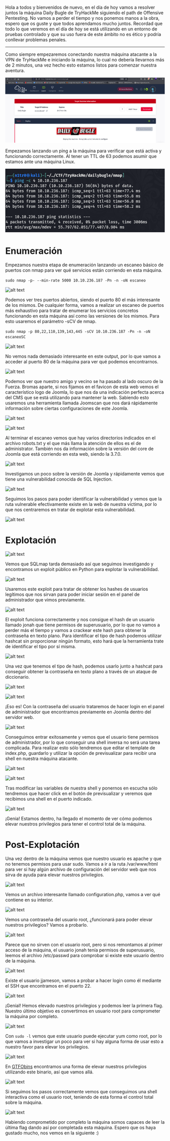 
Hola a todos y bienvenidos de nuevo, en el día de hoy vamos a resolver juntos la máquina Daily Bugle de TryHackMe siguiendo el path de Offensive Pentesting. No vamos a perder el tiempo y nos ponemos manos a la obra, espero que os guste y que todos aprendamos mucho juntos. Recordad que todo lo que veremos en el día de hoy se está utilizando en un entorno de pruebas controlado y que su uso fuera de este ámbito no es ético y podría conllevar problemas penales.

---------------------------------------------------------------------------------------------------------------------------------------------------

Como siempre empezaremos conectando nuestra máquina atacante a la VPN de TryHackMe e iniciando la máquina, lo cual no debería llevarnos más de 2 minutos, una vez hecho esto estamos listos para comenzar nuestra aventura.

![alt text](images/image.png)

Empezamos lanzando un ping a la máquina para verificar que está activa y funcionando correctamente. Al tener un TTL de 63 podemos asumir que estamos ante una máquina Linux.

![alt text](images/image-1.png)

# Enumeración


Empezamos nuestra etapa de enumeración lanzando un escaneo básico de puertos con nmap para ver qué servicios están corriendo en esta máquina.


``` sudo nmap -p- --min-rate 5000 10.10.236.187 -Pn -n -oN escaneo ```


![alt text](images/image-2.png)

Podemos ver tres puertos abiertos, siendo el puerto 80 el más interesante de los mismos. De cualquier forma, vamos a realizar un escaneo de puertos más exhaustivo para tratar de enumerar los servicios concretos funcionando en esta máquina así como las versiones de los mismos. Para esto usaremos el parámetro -sCV de nmap.


``` sudo nmap -p 80,22,110,139,143,445 -sCV 10.10.236.187 -Pn -n -oN escaneoSC ```


![alt text](images/image-3.png)

No vemos nada demasiado interesante en este output, por lo que vamos a acceder al puerto 80 de la máquina para ver qué podemos encontrarnos.


![alt text](images/image-4.png)

Podemos ver que nuestro amigo y vecino se ha pasado al lado oscuro de la Fuerza. Bromas aparte, si nos fijamos en el favicon de esta web vemos el característico logo de Joomla, lo que nos da una indicación perfecta acerca del CMS que se está utilizando para mantener la web. Sabiendo esto usaremos una herramienta llamada Joomscan que nos dará rápidamente información sobre ciertas configuraciones de este Joomla.


![alt text](images/image-5.png)


![alt text](images/image-6.png)

Al terminar el escaneo vemos que hay varios directorios indicados en el archivo robots.txt y el que más llama la atención de ellos es el de administrator. También nos da información sobre la versión del core de Joomla que está corriendo en esta web, siendo la 3.7.0.


![alt text](images/image-7.png)

Investigamos un poco sobre la versión de Joomla y rápidamente vemos que tiene una vulnerabilidad conocida de SQL Injection.


![alt text](images/image-8.png)

Seguimos los pasos para poder identificar la vulnerabilidad y vemos que la ruta vulnerable efectivamente existe en la web de nuestra víctima, por lo que nos centraremos en tratar de explotar esta vulnerabilidad.


![alt text](images/image-9.png)

# Explotación


![alt text](images/image-10.png)

Vemos que SQLmap tarda demasiado así que seguimos investigando y encontramos un exploit público en Python para explotar la vulnerabilidad.


![alt text](images/image-11.png)

Usaremos este exploit para tratar de obtener los hashes de usuarios legítimos que nos sirvan para poder iniciar sesión en el panel de administrador que vimos previamente.


![alt text](images/image-12.png)

El exploit funciona correctamente y nos consigue el hash de un usuario llamado jonah que tiene permisos de superusuario, por lo que no vamos a perder más el tiempo y vamos a crackear este hash para obtener la contraseña en texto plano. Para identificar el tipo de hash podemos utilizar hashcat sin proporcionar ningún formato, esto hará que la herramienta trate de identificar el tipo por sí misma.


![alt text](images/image-13.png)

Una vez que tenemos el tipo de hash, podemos usarlo junto a hashcat para conseguir obtener la contraseña en texto plano a través de un ataque de diccionario.


![alt text](images/image-14.png)


![alt text](images/image-20.png)

¡Eso es! Con la contraseña del usuario trataremos de hacer login en el panel de administrador que encontramos previamente en Joomla dentro del servidor web.


![alt text](images/image-16.png)

Conseguimos entrar exitosamente y vemos que el usuario tiene permisos de administrador, por lo que conseguir una shell inversa no será una tarea complicada. Para realizar esto sólo tendremos que editar el template de index.php, guardarlo y utilizar la opción de previsualizar para recibir una shell en nuestra máquina atacante. 


![alt text](images/image-17.png)


![alt text](images/image-18.png)

Tras modificar las variables de nuestra shell y ponernos en escucha sólo tendremos que hacer click en el botón de previsualizar y veremos que recibimos una shell en el puerto indicado.


![alt text](images/image-19.png)

¡Genia! Estamos dentro, ha llegado el momento de ver cómo podemos elevar nuestros privilegios para tener el control total de la máquina.


# Post-Explotación


Una vez dentro de la máquina vemos que nuestro usuario es apache y que no tenemos permisos para usar sudo. Vamos a ir a la ruta /var/www/html para ver si hay algún archivo de configuración del servidor web que nos sirva de ayuda para elevar nuestros privilegios.

![alt text](images/image-21.png)

Vemos un archivo interesante llamado configuration.php, vamos a ver qué contiene en su interior.

![alt text](images/image-22.png)

Vemos una contraseña del usuario root, ¿funcionará para poder elevar nuestros privilegios? Vamos a probarlo.

![alt text](images/image-23.png)

Parece que no sirven con el usuario root, pero si nos remontamos al primer acceso de la máquina, el usuario jonah tenía permisos de superusuario, leemos el archivo /etc/passwd para comprobar si existe este usuario dentro de la máquina.

![alt text](images/image-24.png)

Existe el usuario jjameson, vamos a probar a hacer login como él mediante el SSH que encontramos en el puerto 22.

![alt text](images/image-26.png)

¡Genial! Hemos elevado nuestros privilegios y podemos leer la primera flag. Nuestro último objetivo es convertirnos en usuario root para comprometer la máquina por completo.

![alt text](images/image-27.png)

Con ``` sudo -l ``` vemos que este usuario puede ejecutar yum como root, por lo que vamos a investigar un poco para ver si hay alguna forma de usar esto a nuestro favor para elevar los privilegios.

![alt text](images/image-28.png)

En [GTFObins](https://gtfobins.github.io) encontramos una forma de elevar nuestros privilegios utilizando este binario, así que vamos allá.

![alt text](images/image-29.png)

Si seguimos los pasos correctamente vemos que conseguimos una shell interactiva como el usuario root, teniendo de esta forma el control total sobre la máquina.

![alt text](images/image-30.png)

Habiendo comprometido por completo la máquina somos capaces de leer la última flag dando así por completada esta máquina. Espero que os haya gustado mucho, nos vemos en la siguiente :)




